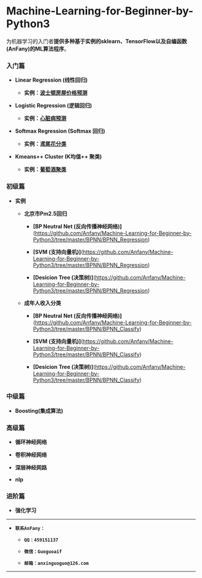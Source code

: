 # Machine-Learning-for-Beginner-by-Python3

为机器学习的入门者**提供多种基于实例的sklearn、TensorFlow以及自编函数(AnFany)的ML算法程序**。


### 入门篇

* **Linear Regression (线性回归)**  

    + **实例：[波士顿房屋价格预测](https://github.com/Anfany/Machine-Learning-for-Beginner-by-Python3/tree/master/Linear%20Regression)**

* **Logistic Regression (逻辑回归)**  

    + **实例：[心脏病预测](https://github.com/Anfany/Machine-Learning-for-Beginner-by-Python3/tree/master/Logistic%20Regression)**

* **Softmax Regression (Softmax 回归)**  

    + **实例：[鸢尾花分类](https://github.com/Anfany/Machine-Learning-for-Beginner-by-Python3/tree/master/Softmax%20Regression)**

* **Kmeans++ Cluster (K均值++ 聚类)**

     + **实例：[葡萄酒聚类](https://github.com/Anfany/Machine-Learning-for-Beginner-by-Python3/tree/master/Kmeans%20Cluster)**


### 初级篇 

*  **实例**

    + **北京市Pm2.5回归**
    
        + **[BP Neutral Net (反向传播神经网络)]**(https://github.com/Anfany/Machine-Learning-for-Beginner-by-Python3/tree/master/BPNN/BPNN_Regression)
        
        + **[SVM (支持向量机)]**(https://github.com/Anfany/Machine-Learning-for-Beginner-by-Python3/tree/master/BPNN/BPNN_Regression)
        
        + **[Desicion Tree (决策树)]**(https://github.com/Anfany/Machine-Learning-for-Beginner-by-Python3/tree/master/BPNN/BPNN_Regression)
        

    + **成年人收入分类**

        + **[BP Neutral Net (反向传播神经网络)]**(https://github.com/Anfany/Machine-Learning-for-Beginner-by-Python3/tree/master/BPNN/BPNN_Classify)
        
        + **[SVM (支持向量机)]**(https://github.com/Anfany/Machine-Learning-for-Beginner-by-Python3/tree/master/BPNN/BPNN_Classify)
        
        + **[Desicion Tree (决策树)]**(https://github.com/Anfany/Machine-Learning-for-Beginner-by-Python3/tree/master/BPNN/BPNN_Classify)
 


### 中级篇


* **Boosting(集成算法)**  
   


### 高级篇

* **循环神经网络**

* **卷积神经网络**

* **深层神经网路**

* **nlp**



### 进阶篇

* **强化学习**


------------

* **```联系AnFany：```**

    + **```QQ：459151137```**
    
    + **```微信：Guoguoaif```**
    
    + **```邮箱：anxinguoguo@126.com```**
    
---------------------
    




